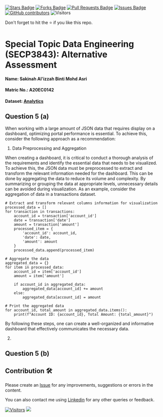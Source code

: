 <a href="https://github.com/drshahizan/SECP3843/stargazers"><img src="https://img.shields.io/github/stars/drshahizan/SECP3843" alt="Stars Badge"/></a>
<a href="https://github.com/drshahizan/SECP3843/network/members"><img src="https://img.shields.io/github/forks/drshahizan/SECP3843" alt="Forks Badge"/></a>
<a href="https://github.com/drshahizan/SECP3843/pulls"><img src="https://img.shields.io/github/issues-pr/drshahizan/SECP3843" alt="Pull Requests Badge"/></a>
<a href="https://github.com/drshahizan/SECP3843/issues"><img src="https://img.shields.io/github/issues/drshahizan/SECP3843" alt="Issues Badge"/></a>
<a href="https://github.com/drshahizan/SECP3843/graphs/contributors"><img alt="GitHub contributors" src="https://img.shields.io/github/contributors/drshahizan/SECP3843?color=2b9348"></a>
![Visitors](https://api.visitorbadge.io/api/visitors?path=https%3A%2F%2Fgithub.com%2Fdrshahizan%2FSECP3843&labelColor=%23d9e3f0&countColor=%23697689&style=flat)


Don't forget to hit the :star: if you like this repo.

# Special Topic Data Engineering (SECP3843): Alternative Assessment

#### Name: Sakinah Al'izzah Binti Mohd Asri
#### Matric No.: A20EC0142
#### Dataset: [Analytics](https://github.com/drshahizan/dataset/tree/main/mongodb/02-analytics)

## Question 5 (a)

When working with a large amount of JSON data that requires display on a dashboard, optimizing portal performance is essential. To achieve this, consider the following approach as a recommendation:

1. Data Preprocessing and Aggregation

When creating a dashboard, it is critical to conduct a thorough analysis of the requirements and identify the essential data that needs to be visualized. To achieve this, the JSON data must be preprocessed to extract and transform the relevant information needed for the dashboard. This can be done by aggregating the data to reduce its volume and complexity. By summarizing or grouping the data at appropriate levels, unnecessary details can be avoided during visualization. As an example, consider the aggregation of data in a transactions dataset. 
```
# Extract and transform relevant columns information for visualization
processed_data = []
for transaction in transactions:
    account_id = transaction['account_id']
    date = transaction['date']
    amount = transaction['amount']
    processed_item = {
        'account_id': account_id,
        'date': date,
        'amount': amount
    }
    processed_data.append(processed_item)

# Aggregate the data
aggregated_data = {}
for item in processed_data:
    account_id = item['account_id']
    amount = item['amount']
    
    if account_id in aggregated_data:
        aggregated_data[account_id] += amount
    else:
        aggregated_data[account_id] = amount

# Print the aggregated data
for account_id, total_amount in aggregated_data.items():
    print(f"Account ID: {account_id}, Total Amount: {total_amount}")
```

By following these steps, one can create a well-organized and informative dashboard that effectively communicates the necessary data.


2. 


## Question 5 (b)






## Contribution 🛠️
Please create an [Issue](https://github.com/drshahizan/special-topic-data-engineering/issues) for any improvements, suggestions or errors in the content.

You can also contact me using [Linkedin](https://www.linkedin.com/in/drshahizan/) for any other queries or feedback.

[![Visitors](https://api.visitorbadge.io/api/visitors?path=https%3A%2F%2Fgithub.com%2Fdrshahizan&labelColor=%23697689&countColor=%23555555&style=plastic)](https://visitorbadge.io/status?path=https%3A%2F%2Fgithub.com%2Fdrshahizan)
![](https://hit.yhype.me/github/profile?user_id=81284918)



